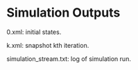 Simulation Outputs
==================

0.xml: initial states.

k.xml: snapshot kth iteration.

simulation_stream.txt: log of simulation run.

